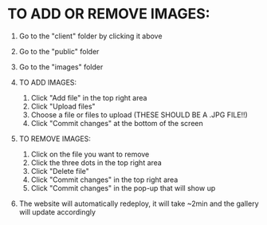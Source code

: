 # TO ADD OR REMOVE IMAGES:
  1. Go to the "client" folder by clicking it above
  2. Go to the "public" folder
  3. Go to the "images" folder

  4. TO ADD IMAGES:
      1. Click "Add file" in the top right area
      2. Click "Upload files"
      3. Choose a file or files to upload (THESE SHOULD BE A .JPG FILE!!)
      4. Click "Commit changes" at the bottom of the screen
  4. TO REMOVE IMAGES:
      1. Click on the file you want to remove
      2. Click the three dots in the top right area
      3. Click "Delete file"
      4. Click "Commit changes" in the top right area
      5. Click "Commit changes" in the pop-up that will show up
  
  5. The website will automatically redeploy, it will take ~2min and the gallery will update accordingly
     
